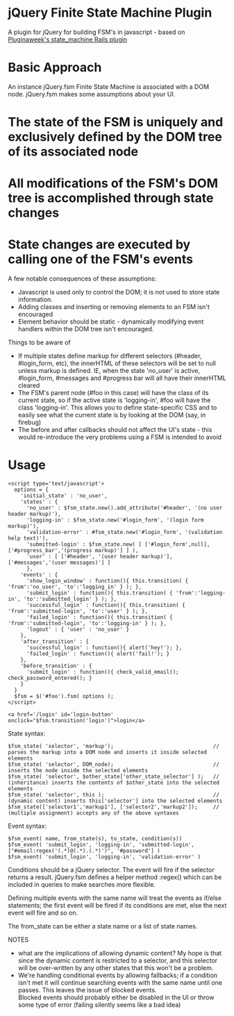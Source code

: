 jQuery Finite State Machine Plugin
=============

A plugin for jQuery for building FSM's in javascript - based on [Pluginaweek's state_machine Rails plugin](http://github.com/pluginaweek/state_machine)


Basic Approach
=============

An instance jQuery.fsm Finite State Machine is associated with a DOM node.  jQuery.fsm makes some assumptions about your UI.  
# The state of the FSM is uniquely and exclusively defined by the DOM tree of its associated node
# All modifications of the FSM's DOM tree is accomplished through state changes
# State changes are executed by calling one of the FSM's events

A few notable consequences of these assumptions:
* Javascript is used only to control the DOM; it is not used to store state information.
* Adding classes and  inserting or removing elements to an FSM isn't encouraged
* Element behavior should be static - dynamically modifying event handlers within the DOM tree isn't encouraged.


Things to be aware of

* If multiple states define markup for different selectors (#header, #login_form, etc), the innerHTML 
  of these selectors will be set to null unless markup is defined.  IE, when the state 'no_user' is
  active, #login_form, #messages and #progress bar will all have their innerHTML cleared
* The FSM's parent node (#foo in this case) will have the class of its current state, so if
  the active state is 'logging-in', #foo will have the class 'logging-in'.  This allows you to define
  state-specific CSS and to easily see what the current state is by looking at the DOM (say, in firebug)
* The before and after callbacks should not affect the UI's state - this would re-introduce the very
  problems using a FSM is intended to avoid


Usage
=============

    <script type='text/javascript'>
      options = {
        'initial_state' : 'no_user',
        'states' : {
          'no_user' : $fsm_state.new().add_attribute('#header', '(no user header markup)'),
          'logging-in' : $fsm_state.new('#login_form', '(login form markup)'),
          'validation-error' : #fsm_state.new('#login_form', '(validation help text)'),
          'submitted-login' : $fsm_state.new( [ ['#login_form',null], ['#progress_bar','(progress markup)'] ] ),
          'user' : [ ['#header', '(user header markup)'], ['#messages','(user messages)'] ]
          },
        'events' : {
          'show_login_window' : function(){ this.transition( { 'from':'no_user', 'to':'logging_in' } ); },
          'submit_login' : function(){ this.transition( { 'from':'logging-in', 'to':'submitted_login' } ); },
          'successful_login' : function(){ this.transition( { 'from':'submitted-login', 'to':'user' } ); },
          'failed_login' : function(){ this.transition( { 'from':'submitted-login', 'to':'logging-in' } ); },
          'logout' : { 'user' : 'no_user' }
        },
        'after_transition' : {
          'successful_login' : function(){ alert('hey!'); },
          'failed_login' : function(){ alert('fail!'); }
        },
        'before_transition' : {
          'submit_login' : function(){ check_valid_email(); check_password_entered(); }
        }
      }
      $fsm = $('#foo').fsm( options );
    </script>

    <a href='/login' id='login-button' onclick="$fsm.transition('login')">login</a>


State syntax:

    $fsm_state( 'selector', 'markup');                                // parses the markup into a DOM node and inserts it inside selected elements
    $fsm_state( 'selector', DOM_node);                                // inserts the node inside the selected elements
    $fsm_state( 'selector', $other_state['other_state_selector'] );   // (inheritance) inserts the contents of $other_state into the selected elements 
    $fsm_state( 'selector', this );                                   // (dynamic content) inserts this['selector'] into the selected elements
    $fsm_state(['selector1','markup1'], ['selector2','markup2']);     // (multiple assignment) accepts any of the above syntaxes


Event syntax:

    $fsm_event( name, from_state(s), to_state, condition(s))
    $fsm_event( 'submit_login', 'logging-in', 'submitted-login', ["#email:regex('(.*)@(.*).(.*)')", '#password'] )
    $fsm_event( 'submit_login', 'logging-in', 'validation-error' )
    
Conditions should be a jQuery selector.  The event will fire if the selector returns a result.  jQuery.fsm defines
a helper method :regex() which can be included in queries to make searches more flexible.

Defining multiple events with the same name will treat the events as if/else statements; the first event will
be fired if its conditions are met, else the next event will fire and so on.  

The from_state can be either a state name or a list of state names.


NOTES

* what are the implications of allowing dynamic content?  My hope is that since the dynamic content is
  restricted to a selector, and this selector will be over-written by any other states that this won't 
  be a problem.  
* We're handling conditional events by allowing fallbacks; if a condition isn't met it will continue 
  searching events with the same name until one passes.  This leaves the issue of blocked events.  
  Blocked events should probably either be disabled in the UI or throw some type of error (failing
  silently seems like a bad idea)
  
